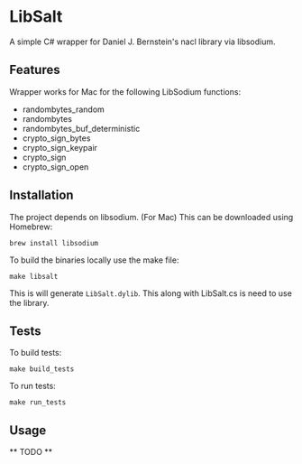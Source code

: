 
# LibSalt

A simple C# wrapper for Daniel J. Bernstein's nacl library via libsodium.

## Features

Wrapper works for Mac for the following LibSodium functions:

- randombytes_random
- randombytes
- randombytes_buf_deterministic
- crypto_sign_bytes
- crypto_sign_keypair
- crypto_sign
- crypto_sign_open

## Installation

The project depends on libsodium. (For Mac) This can be downloaded using Homebrew:

``` brew install libsodium ```

To build the binaries locally use the make file:

``` make libsalt ```

This is will generate ```LibSalt.dylib```. This along with LibSalt.cs is need to use the library.

## Tests

To build tests:

``` make build_tests ```

To run tests:

``` make run_tests ```

## Usage

** TODO **
